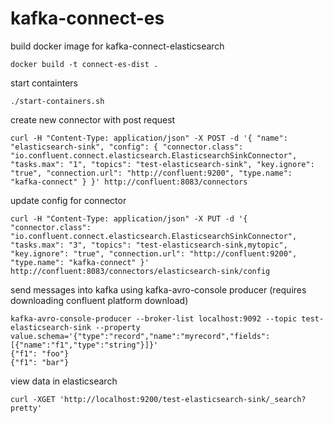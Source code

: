 # kafka-connect-es

build docker image for kafka-connect-elasticsearch

`docker build -t connect-es-dist .`

start containters

`./start-containers.sh`

create new connector with post request

`curl -H "Content-Type: application/json" -X POST -d '{ "name": "elasticsearch-sink", "config": { "connector.class": "io.confluent.connect.elasticsearch.ElasticsearchSinkConnector", "tasks.max": "1", "topics": "test-elasticsearch-sink", "key.ignore": "true", "connection.url": "http://confluent:9200", "type.name": "kafka-connect" } }' http://confluent:8083/connectors`

update config for connector

`curl -H "Content-Type: application/json" -X PUT -d '{ "connector.class": "io.confluent.connect.elasticsearch.ElasticsearchSinkConnector", "tasks.max": "3", "topics": "test-elasticsearch-sink,mytopic", "key.ignore": "true", "connection.url": "http://confluent:9200", "type.name": "kafka-connect" }' http://confluent:8083/connectors/elasticsearch-sink/config`

send messages into kafka using kafka-avro-console producer (requires downloading confluent platform download)

```
kafka-avro-console-producer --broker-list localhost:9092 --topic test-elasticsearch-sink --property value.schema='{"type":"record","name":"myrecord","fields":[{"name":"f1","type":"string"}]}'
{"f1": "foo"}
{"f1": "bar"}
```

view data in elasticsearch

`curl -XGET 'http://localhost:9200/test-elasticsearch-sink/_search?pretty'`
